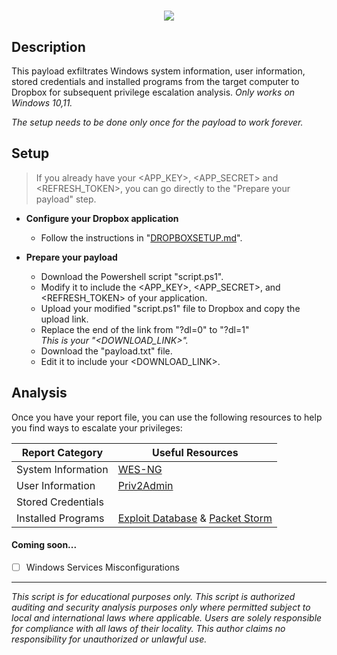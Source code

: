 <h1 align="center">
  <a href="https://git.io/typing-svg">
    <img src="https://readme-typing-svg.herokuapp.com/?lines=Windows+Privilege+Excalibur+🪟🗡️">
  </a>
</h1>

## Description

This payload exfiltrates Windows system information, user information, stored credentials and installed programs from the target computer to Dropbox for subsequent privilege escalation analysis. *Only works on Windows 10,11.*

*The setup needs to be done only once for the payload to work forever.*

## Setup

> If you already have your <APP_KEY>, <APP_SECRET> and <REFRESH_TOKEN>, you can go directly to the "Prepare your payload" step.

- **Configure your Dropbox application** 
 
    - Follow the instructions in "[DROPBOXSETUP.md](https://github.com/PlumpyTurkey/Ducky-Utilities/blob/main/Payloads/Windows-Privilege-Excalibur/DROPBOXSETUP.md)".

- **Prepare your payload**

    - Download the Powershell script "script.ps1".
    - Modify it to include the <APP_KEY>, <APP_SECRET>, and <REFRESH_TOKEN> of your application.
    - Upload your modified "script.ps1" file to Dropbox and copy the upload link.
    - Replace the end of the link from "?dl=0" to "?dl=1"  
    *This is your "<DOWNLOAD_LINK>".*
    - Download the "payload.txt" file.
    - Edit it to include your <DOWNLOAD_LINK>.

## Analysis

Once you have your report file, you can use the following resources to help you find ways to escalate your privileges:

| Report Category | Useful Resources |
| --- | --- |
| System Information | [WES-NG](https://github.com/bitsadmin/wesng)  |
| User Information | [Priv2Admin](https://github.com/gtworek/Priv2Admin) |
| Stored Credentials | |
| Installed Programs | [Exploit Database](https://www.exploit-db.com) & [Packet Storm](https://packetstormsecurity.com) |

#### Coming soon...

- [ ] Windows Services Misconfigurations

---

*This script is for educational purposes only. This script is authorized auditing and security analysis purposes only where permitted subject to local and international laws where applicable. Users are solely responsible for compliance with all laws of their locality. This author claims no responsibility for unauthorized or unlawful use.*
